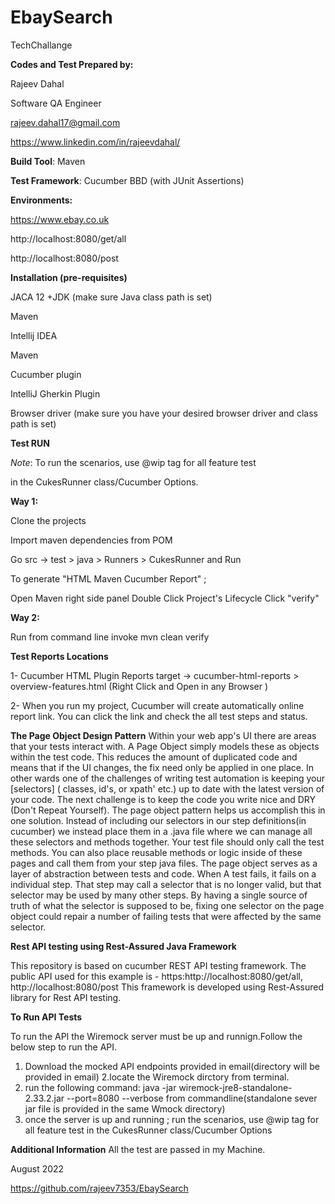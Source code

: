 # **EbaySearch**
TechChallange


**Codes and Test Prepared by:**

Rajeev Dahal

Software QA Engineer

rajeev.dahal17@gmail.com

https://www.linkedin.com/in/rajeevdahal/

**Build Tool**: Maven

**Test Framework**: Cucumber BBD (with JUnit Assertions)

**Environments:**

https://www.ebay.co.uk

http://localhost:8080/get/all

http://localhost:8080/post

**Installation (pre-requisites)**

JACA 12 +JDK (make sure Java class path is set)

Maven 

Intellij IDEA

Maven

Cucumber plugin

IntelliJ Gherkin Plugin

Browser driver (make sure you have your desired browser driver and class path is set)

**Test RUN**

*Note*: To run the scenarios, use @wip tag for all feature test

in the CukesRunner class/Cucumber Options.

**Way 1:** 

Clone the projects

Import maven dependencies from POM

Go src -> test > java > Runners > CukesRunner and Run

To generate "HTML Maven Cucumber Report" ;

Open Maven right side panel Double Click Project's Lifecycle Click "verify"

**Way 2:**

Run from command line invoke mvn clean verify

**Test Reports Locations**

1- Cucumber HTML Plugin Reports target -> cucumber-html-reports > overview-features.html (Right Click and Open in any Browser )

2- When you run my project, Cucumber will create automatically online report link. You can click the link and check 
the all test steps and status.


**The Page Object Design Pattern**
Within your web app's UI there are areas that your tests interact with. A Page Object simply models these as objects within the test code.
This reduces the amount of duplicated code and means that if the UI changes, the fix need only be applied in one place. In other wards one 
of the challenges of writing test automation is keeping your [selectors] ( classes, id's, or xpath' etc.) up to date with the latest version 
of your code. The next challenge is to keep the code you write nice and DRY (Don't Repeat Yourself). The page object pattern helps us accomplish 
this in one solution. Instead of including our selectors in our step definitions(in cucumber) we instead place them in a .java file where we can
manage all these selectors and methods together. Your test file should only call the test methods.
You can also place reusable methods or logic inside of these pages and call them from your step java files. The page object serves as a layer of 
abstraction between tests and code. When A test fails, it fails on a individual step. That step may call a selector that is no longer valid, but 
that selector may be used by many other steps. By having a single source of truth of what the selector is supposed to be, fixing one selector on 
the page object could repair a number of failing tests that were affected by the same selector.

**Rest API testing using Rest-Assured Java Framework**

This repository is based on cucumber REST API testing framework.
The public API used for this example is - https:http://localhost:8080/get/all, http://localhost:8080/post
This framework is developed using Rest-Assured library for Rest API testing.



**To Run API Tests**

To run the API the Wiremock server must be up and runnign.Follow the below step to run the API.
1. Download the mocked API endpoints provided in email(directory will be provided in email)
2.locate the Wiremock dirctory from terminal.
3. run the following command: java -jar wiremock-jre8-standalone-2.33.2.jar --port=8080 --verbose from commandline(standalone sever jar file is provided in the same Wmock directory)
4. once the server is up and running ; run the scenarios, use @wip tag for all feature test
in the CukesRunner class/Cucumber Options


**Additional Information**
All the test are passed in my Machine. 



August 2022 

https://github.com/rajeev7353/EbaySearch


